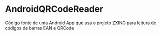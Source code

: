 AndroidQRCodeReader
===================

Código fonte de uma Android App que usa o projeto ZXING para leitura de códigos de barras EAN e QRCode
